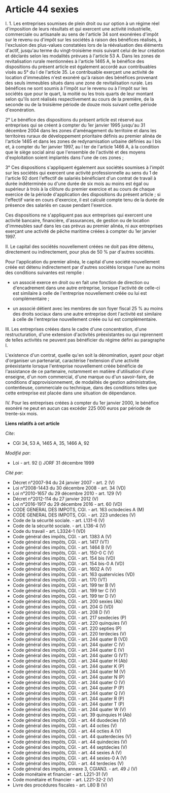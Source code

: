 # Article 44 sexies

I. 1. Les entreprises soumises de plein droit ou sur option à un régime réel d'imposition de leurs résultats et qui exercent
une activité industrielle, commerciale ou artisanale au sens de l'article 34 sont exonérées d'impôt sur le revenu ou d'impôt
sur les sociétés à raison des bénéfices réalisés, à l'exclusion des plus-values constatées lors de la réévaluation des
éléments d'actif, jusqu'au terme du vingt-troisième mois suivant celui de leur création et déclarés selon les modalités
prévues à l'article 53 A. Dans les zones de revitalisation rurale mentionnées à l'article 1465 A, le bénéfice des
dispositions du présent article est également accordé aux contribuables visés au 5° du I de l'article 35. Le contribuable
exerçant une activité de location d'immeubles n'est exonéré qu'à raison des bénéfices provenant des seuls immeubles situés
dans une zone de revitalisation rurale. Les bénéfices ne sont soumis à l'impôt sur le revenu ou à l'impôt sur les sociétés
que pour le quart, la moitié ou les trois quarts de leur montant selon qu'ils sont réalisés respectivement au cours de la
première, de la seconde ou de la troisième période de douze mois suivant cette période d'exonération.

2° Le bénéfice des dispositions du présent article est réservé aux entreprises qui se créent à compter du 1er janvier 1995
jusqu'au 31 décembre 2004 dans les zones d'aménagement du territoire et dans les territoires ruraux de développement
prioritaire définis au premier alinéa de l'article 1465 et dans les zones de redynamisation urbaine définies au I bis et, à
compter du 1er janvier 1997, au I ter de l'article 1466 A, à la condition que le siège social ainsi que l'ensemble de
l'activité et des moyens d'exploitation soient implantés dans l'une de ces zones ;

3° Ces dispositions s'appliquent également aux sociétés soumises à l'impôt sur les sociétés qui exercent une activité
professionnelle au sens du 1 de l'article 92 dont l'effectif de salariés bénéficiant d'un contrat de travail à durée
indéterminée ou d'une durée de six mois au moins est égal ou supérieur à trois à la clôture du premier exercice et au cours
de chaque exercice de la période d'application des dispositions du présent article ; si l'effectif varie en cours d'exercice,
il est calculé compte tenu de la durée de présence des salariés en cause pendant l'exercice.

Ces dispositions ne s'appliquent pas aux entreprises qui exercent une activité bancaire, financière, d'assurances, de gestion
ou de location d'immeubles sauf dans les cas prévus au premier alinéa, ni aux entreprises exerçant une activité de pêche
maritime créées à compter du 1er janvier 1997.

II. Le capital des sociétés nouvellement créées ne doit pas être détenu, directement ou indirectement, pour plus de 50 % par
d'autres sociétés.

Pour l'application du premier alinéa, le capital d'une société nouvellement créée est détenu indirectement par d'autres
sociétés lorsque l'une au moins des conditions suivantes est remplie :

- un associé exerce en droit ou en fait une fonction de direction ou d'encadrement dans une autre entreprise, lorsque
l'activité de celle-ci est similaire à celle de l'entreprise nouvellement créée ou lui est complémentaire ;

- un associé détient avec les membres de son foyer fiscal 25 % au moins des droits sociaux dans une autre entreprise dont
l'activité est similaire à celle de l'entreprise nouvellement créée ou lui est complémentaire.

III. Les entreprises créées dans le cadre d'une concentration, d'une restructuration, d'une extension d'activités
préexistantes ou qui reprennent de telles activités ne peuvent pas bénéficier du régime défini au paragraphe I.

L'existence d'un contrat, quelle qu'en soit la dénomination, ayant pour objet d'organiser un partenariat, caractérise
l'extension d'une activité préexistante lorsque l'entreprise nouvellement créée bénéficie de l'assistance de ce partenaire,
notamment en matière d'utilisation d'une enseigne, d'un nom commercial, d'une marque ou d'un savoir-faire, de conditions
d'approvisionnement, de modalités de gestion administrative, contentieuse, commerciale ou technique, dans des conditions
telles que cette entreprise est placée dans une situation de dépendance.

IV. Pour les entreprises créées à compter du 1er janvier 2000, le bénéfice exonéré ne peut en aucun cas excéder 225 000 euros
par période de trente-six mois.

**Liens relatifs à cet article**

_Cite_:

  - CGI 34, 53 A, 1465 A, 35, 1466 A, 92

_Modifié par_:

  - Loi - art. 92 () JORF 31 décembre 1999

_Cité par_:

  - Décret n°2007-94 du 24 janvier 2007 - art. 2 (V)
  - Loi n°2008-1443 du 30 décembre 2008 - art. 34 (VD)
  - Loi n°2010-1657 du 29 décembre 2010 - art. 129 (V)
  - Décret n°2012-114 du 27 janvier 2012 (V)
  - Loi n°2016-1917 du 29 décembre 2016 - art. 60 (VD)
  - CODE GENERAL DES IMPOTS, CGI. - art. 163 octodecies A (M)
  - CODE GENERAL DES IMPOTS, CGI. - art. 223 undecies (V)
  - Code de la sécurité sociale. - art. L131-6 (V)
  - Code de la sécurité sociale. - art. L136-4 (V)
  - Code du travail - art. L3324-1 (VD)
  - Code général des impôts, CGI. - art. 1383 A (V)
  - Code général des impôts, CGI. - art. 1417 (VT)
  - Code général des impôts, CGI. - art. 1464 B (V)
  - Code général des impôts, CGI. - art. 150-0 C (V)
  - Code général des impôts, CGI. - art. 154 bis (VD)
  - Code général des impôts, CGI. - art. 154 bis-0 A (VD)
  - Code général des impôts, CGI. - art. 1602 A (V)
  - Code général des impôts, CGI. - art. 163 quatervicies (VD)
  - Code général des impôts, CGI. - art. 170 (VT)
  - Code général des impôts, CGI. - art. 199 ter B (V)
  - Code général des impôts, CGI. - art. 199 ter C (V)
  - Code général des impôts, CGI. - art. 199 ter D (V)
  - Code général des impôts, CGI. - art. 200 sexies (Ab)
  - Code général des impôts, CGI. - art. 204 G (VD)
  - Code général des impôts, CGI. - art. 208 D (V)
  - Code général des impôts, CGI. - art. 217 sexdecies (P)
  - Code général des impôts, CGI. - art. 220 quinquies (V)
  - Code général des impôts, CGI. - art. 220 septies (P)
  - Code général des impôts, CGI. - art. 220 terdecies (V)
  - Code général des impôts, CGI. - art. 244 quater B (VD)
  - Code général des impôts, CGI. - art. 244 quater C (V)
  - Code général des impôts, CGI. - art. 244 quater E (V)
  - Code général des impôts, CGI. - art. 244 quater G (VT)
  - Code général des impôts, CGI. - art. 244 quater H (Ab)
  - Code général des impôts, CGI. - art. 244 quater K (P)
  - Code général des impôts, CGI. - art. 244 quater M (V)
  - Code général des impôts, CGI. - art. 244 quater N (P)
  - Code général des impôts, CGI. - art. 244 quater O (V)
  - Code général des impôts, CGI. - art. 244 quater P (P)
  - Code général des impôts, CGI. - art. 244 quater Q (V)
  - Code général des impôts, CGI. - art. 244 quater R (P)
  - Code général des impôts, CGI. - art. 244 quater T (P)
  - Code général des impôts, CGI. - art. 244 quater W (V)
  - Code général des impôts, CGI. - art. 39 quinquies H (Ab)
  - Code général des impôts, CGI. - art. 44 duodecies (V)
  - Code général des impôts, CGI. - art. 44 octies (V)
  - Code général des impôts, CGI. - art. 44 octies A (V)
  - Code général des impôts, CGI. - art. 44 quaterdecies (V)
  - Code général des impôts, CGI. - art. 44 quindecies (V)
  - Code général des impôts, CGI. - art. 44 septdecies (V)
  - Code général des impôts, CGI. - art. 44 sexies A (V)
  - Code général des impôts, CGI. - art. 44 sexies-0 A (V)
  - Code général des impôts, CGI. - art. 44 terdecies (V)
  - Code général des impôts, annexe 3, CGIAN3. - art. 49 J (V)
  - Code monétaire et financier - art. L221-31 (V)
  - Code monétaire et financier - art. L221-32-2 (V)
  - Livre des procédures fiscales - art. L80 B (V)
